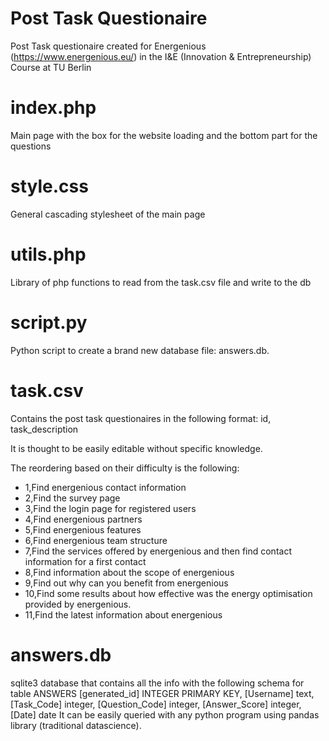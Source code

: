 # Post Task Questionaire
Post Task questionaire created for Energenious (https://www.energenious.eu/) in the I&E (Innovation & Entrepreneurship) Course at TU Berlin

# index.php
Main page with the box for the website loading and the bottom part for the questions

# style.css
General cascading stylesheet of the main page

# utils.php
Library of php functions to read from the task.csv file and write to the db

# script.py 
Python script to create a brand new database file: answers.db.

# task.csv 
Contains the post task questionaires in the following format:
id, task_description

It is thought to be easily editable without specific knowledge.

The reordering based on their difficulty is the following:
- 1,Find energenious contact information
- 2,Find the survey page
- 3,Find the login page for registered users
- 4,Find energenious partners 
- 5,Find energenious features
- 6,Find energenious team structure
- 7,Find the services offered by energenious and then find contact information for a first contact
- 8,Find information about the scope of energenious 
- 9,Find out why can you benefit from energenious
- 10,Find some results about how effective was the energy optimisation provided by energenious. 
- 11,Find the latest information about energenious

# answers.db
sqlite3 database that contains all the info with the following schema
for table ANSWERS
[generated_id] INTEGER PRIMARY KEY,
[Username] text, 
[Task_Code] integer, 
[Question_Code] integer, 
[Answer_Score] integer, 
[Date] date
It can be easily queried with any python program using pandas library (traditional datascience).

